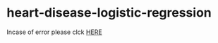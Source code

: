 # heart-disease-logistic-regression
Incase of error please clck <a href="https://nbviewer.jupyter.org/github/n1rjal/heart-disease-logistic-regression/blob/master/heartdisease.ipynb">HERE</a>
